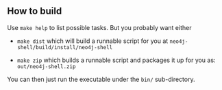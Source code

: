 ## How to build

Use `make help` to list possible tasks. But you probably want either

*  `make dist`
   which will build a runnable script for you at `neo4j-shell/build/install/neo4j-shell`

* `make zip`
   which builds a runnable script and packages it up for you as: `out/neo4j-shell.zip`

You can then just run the executable under the `bin/` sub-directory.
